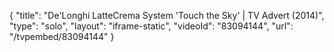 {
    "title": "De'Longhi LatteCrema System 'Touch the Sky' | TV Advert (2014)",
    "type": "solo",
    "layout": "iframe-static",
    "videoId": "83094144",
    "url": "\/tvpembed\/83094144"
}